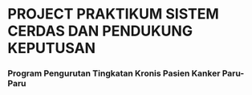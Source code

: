 # PROJECT PRAKTIKUM SISTEM CERDAS DAN PENDUKUNG KEPUTUSAN 

### Program Pengurutan Tingkatan Kronis Pasien Kanker Paru-Paru

